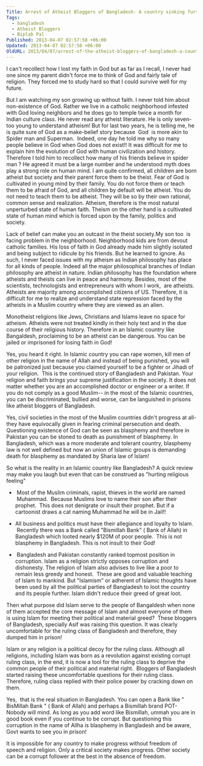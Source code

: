 ```yaml
---
Title: Arrest of Atheist Bloggers of Bangladesh- A country sinking further into Islamic fundamentalism
Tags:
  - bangladesh
  - Atheist Bloggers
  - Biplab Pal
Published: 2013-04-07 02:57:58 +06:00
Updated: 2013-04-07 02:57:58 +06:00
OldURL: 2013/04/07/arrest-of-the-atheist-bloggers-of-bangladesh-a-country-sinking-further-into-islamic-fundamentalism/
---
```


I can't recollect how I lost my faith in God but as far as I recall, I never had one since my parent didn't force me to think of God and fairly tale of religion. They forced me to study hard so that I could survive well for my future.

But I am watching my son growing up without faith. I never told him about non-existence of God. Rather we live in a catholic neighborhood infested with God loving neighbors and he does go to temple twice a month for Indian culture class. He never read any atheist literature. He is only seven- too young to understand atheism! But for last two years, he is telling me, he is quite sure of God as a make-belief story because  God  is more akin to Spider man and Superman.  Indeed, one day he told me why so many people believe in God when God does not exist!! It was difficult for me to explain him the evolution of God with human civilization and history. Therefore I told him to recollect how many of his friends believe in spider man ? He agreed it must be a large number and he understood myth does play a strong role on human mind. I am quite confirmed, all children are born atheist but society and their parent force them to be theist. Fear of God is cultivated in young mind by their family. You do not force them or teach them to be afraid of God, and all children by default will be atheist. You do not need to teach them to be atheist. They will be so by their own rational, common sense and realization. Atheism, therefore is the most natural unperturbed state of human faith. Theism on the other hand is a cultivated state of human mind which is forced upon by the family, politics and society.

Lack of belief can make you an outcast in the theist society.My son too  is facing problem in the neighborhood. Neighborhood kids are from devout catholic families. His loss of faith in God already made him slightly isolated and being subject to ridicule by his friends. But he learned to ignore. As such, I never faced issues with my atheism as Indian philosophy has place for all kinds of people. Indeed all the major philosophical branches of Indian philosophy are atheist in nature. Indian philosophy has the foundation where atheists and theists can live in peace and harmony. Besides, most of the scientists, technologists and entrepreneurs with whom I work,  are atheists. Atheists are majority among accomplished citizens of US. Therefore, it is difficult for me to realize and understand state repression faced by the atheists in a Muslim country where they are viewed as an alien.

Monotheist religions like Jews, Christians and Islams leave no space for atheism. Atheists were not treated kindly in their holy text and in the due course of their religious history. Therefore in an Islamic country like Bangaldesh, proclaiming to be an atheist can be dangerous. You can be jailed or imprisoned for losing faith in God!

Yes, you heard it right. In Islamic country you can rape women, kill men of other religion in the name of Allah and instead of being punished, you will be patronized just because you claimed yourself to be a fighter or Jihadi of your religion.  This is the continued story of Bangladesh and Pakistan. Your religion and faith brings your supreme justification in the society. It does not matter whether you are an accomplished doctor or engineer or a writer. If you do not comply as a good Muslim-- in the most of the Islamic countries, you can be discriminated, bullied and worse, can be languished in prisons like atheist bloggers of Bangladesh.

Yes, civil societies in the most of the Muslim countries didn't progress at all-they have equivocally given in fearing criminal persecution and death. Questioning existence of God can be seen as blasphemy and therefore in Pakistan you can be stoned to death as punishment of blasphemy. In Bangladesh, which was a more moderate and tolerant country, blasphemy law is not well defined but now an union of Islamic groups is demanding death for blasphemy as mandated by Sharia law of Islam!

So what is the reality in an Islamic country like Bangladesh? A quick review may make you laugh but even that can be construed as "hurting religious feeling"

-  Most of the Muslim criminals, rapist, thieves in the world are named  Muhammad.  Because Muslims love to name their son after their prophet.  This does not denigrate or insult their prophet. But if a cartoonist draws a cat naming Muhammad he will be in Jail!!

- All business and politics must have their allegiance and loyalty to Islam.  Recently there was a Bank called "Bismillah Bank" ( Bank of Allah) in Bangladesh which looted nearly $120M of poor people.  This is not blasphemy in Bangladesh. This is not insult to their God!

-  Bangladesh and Pakistan constantly ranked topmost position in corruption. Islam as a religion strictly opposes corruption and dishonesty. The religion of Islam also advises to live like a poor to remain less greedy and honest.  These are good and valuable teaching of Islam to mankind. But "Islamism" or adherent of Islamic thoughts have been used by all the political parties of Bangladesh to loot the country and its people further. Islam didn't reduce their greed of great loot.

Then what purpose did Islam serve to the people of Bangaldesh when none of them accepted the core message of Islam and almost everyone of them is using Islam for meeting their political and material greed?  These bloggers of Bangladesh, specially Asif was raising this question. It was clearly uncomfortable for the ruling class of Bangladesh and therefore, they dumped him in prison!

Islam or any religion is a political decoy for the ruling class. Although all religions, including Islam was born as a revolution against existing corrupt ruling class, in the end, it is now a tool for the ruling class to deprive the common people of their political and material right.  Bloggers of Bangladesh started raising these uncomfortable questions for their ruling class. Therefore, ruling class replied with their police power by cracking down on them.

Yes,  that is the real situation in Bangladesh. You can open a Bank like " BisMillah Bank " ( Bank of Allah) and perhaps a Bismillah brand POT-Nobody will mind. As long as you add word like Bismillah, ummah you are in good book even if you continue to be corrupt. But questioning this corruption in the name of Allha is blasphemy in Bangladesh and be aware, Govt wants to see you in prison!

It is impossible for any country to make progress without freedom of speech and religion. Only a critical society makes progress. Other society can be a corrupt follower at the best in the absence of freedom.